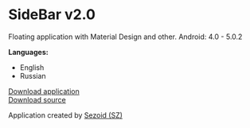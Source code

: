 SideBar v2.0
======

Floating application with Material Design and other. Android: 4.0 - 5.0.2

<b>Languages:</b>
- English
- Russian

<a href="http://sezex.ru/SideBar.apk">Download application</a><br>
<a href="https://github.com/sezoid/SideBar/archive/master.zip">Download source</a>

Application created by <a href="http:/sezex.ru/">Sezoid (SZ)</a>
